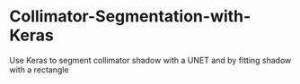 # Collimator-Segmentation-with-Keras
Use Keras to segment collimator shadow with a UNET and by fitting shadow with a rectangle
